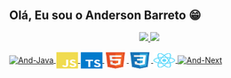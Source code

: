 ## Olá, Eu sou o Anderson Barreto 😁

<div align="center">
  <a href="https://github.com/andersonsaj">
  <img height="180em" src="https://github-readme-stats.vercel.app/api?username=andersonsaj&show_icons=true&theme=dark&include_all_commits=true&count_private=false"/>
  <img height="180em" src="https://github-readme-stats.vercel.app/api/top-langs/?username=andersonsaj&layout=compact&langs_count=7&theme=dark"/>
</div>

<div style="display: inline_block"><br>
  <img align="center" alt="And-Java" height="30" width="40" src="https://icongr.am/devicon/java-original-wordmark.svg?size=128&color=currentColor">
  <img align="center" alt="And-Js" height="30" width="40" src="https://raw.githubusercontent.com/devicons/devicon/master/icons/javascript/javascript-plain.svg">
  <img align="center" alt="And-Ts" height="30" width="40" src="https://raw.githubusercontent.com/devicons/devicon/master/icons/typescript/typescript-plain.svg">
  <img align="center" alt="And-HTML" height="30" width="40" src="https://raw.githubusercontent.com/devicons/devicon/master/icons/html5/html5-original.svg">
  <img align="center" alt="And-CSS" height="30" width="40" src="https://raw.githubusercontent.com/devicons/devicon/master/icons/css3/css3-original.svg">
  <img align="center" alt="And-React" height="30" width="40" src="https://raw.githubusercontent.com/devicons/devicon/master/icons/react/react-original.svg">
  <img align="center" alt="And-Next" height="30" width="40" src="https://devicon-website.vercel.app/api/nextjs/original-wordmark.svg?color=%230BB5DA">
</div>

